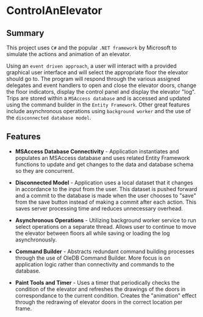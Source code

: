 # ControlAnElevator
## Summary
This project uses `C#` and the popular `.NET framework` by Microsoft to simulate the actions and animation of an elevator. 

Using an `event driven approach`, a user will interact with a provided graphical user interface and will select the appropriate floor the elevator should go to. The program will respond through the various assigned delegates and event handlers to open and close the elevator doors, change the floor indicators, display the control panel and display the elevator "log". Trips are stored within a `MSAccess database` and is accessed and updated using the command builder in the `Entity Framework`. Other great features include asynchronous operations using `background worker` and the use of the `disconnected database model`.

## Features
- **MSAccess Database Connectivity** - Application instantiates and populates an MSAccess database and uses related Entity Framework functions to update and get changes to the data and database schema so they are concurrent.

- **Disconnected Model** - Application uses a local dataset that it changes in accordance to the input from the user. This dataset is pushed forward and a commit to the database is made when the user chooses to "save" from the save button instead of making a commit after each action. This saves server processing time and reduces unnecessary overhead. 

- **Asynchronous Operations** - Utilizing background worker service to run select operations on a separate thread. Allows user to continue to move the elevator between floors all while saving or loading the log asynchronously.

- **Command Builder** - Abstracts redundant command building processes through the use of OleDB Command Builder. More focus is on application logic rather than connectivity and commands to the database.

- **Paint Tools and Timer** - Uses a timer that periodically checks the condition of the elevator and refreshes the drawings of the doors in correspondance to the current condition. Creates the "animation" effect through the redrawing of elevator doors in the correct location per frame.
